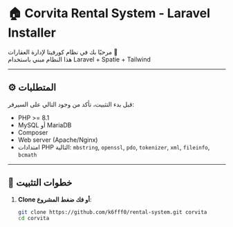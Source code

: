 # 🏠 Corvita Rental System - Laravel Installer

مرحبًا بك في نظام كورفيتا لإدارة العقارات 👋  
هذا النظام مبني باستخدام Laravel + Spatie + Tailwind 

---

## ⚙️ المتطلبات

قبل بدء التثبيت، تأكد من وجود التالي على السيرفر:

- PHP >= 8.1
- MySQL أو MariaDB
- Composer
- Web server (Apache/Nginx)
- امتدادات PHP التالية: `mbstring`, `openssl`, `pdo`, `tokenizer`, `xml`, `fileinfo`, `bcmath`

---

## 🚀 خطوات التثبيت

1. **Clone أو فك ضغط المشروع**:

   ```bash
   git clone https://github.com/k6fff0/rental-system.git corvita
   cd corvita
